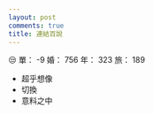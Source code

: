 ```yaml
---
layout: post
comments: true
title: 連結百說
---
```


:unamused: 單： -9 婚： 756 年： 323 旅： 189

- 超乎想像
- 切換
- 意料之中

